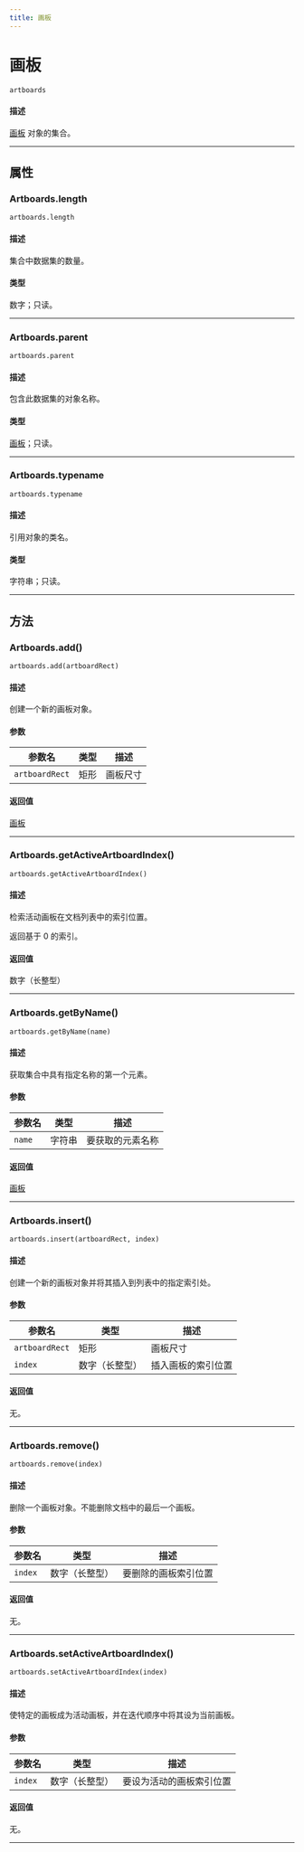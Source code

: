 ```yaml
---
title: 画板
---
```

# 画板

`artboards`

#### 描述

[画板](.././Artboard) 对象的集合。

---

## 属性

### Artboards.length

`artboards.length`

#### 描述

集合中数据集的数量。

#### 类型

数字；只读。

---

### Artboards.parent

`artboards.parent`

#### 描述

包含此数据集的对象名称。

#### 类型

[画板](.././Artboard)；只读。

---

### Artboards.typename

`artboards.typename`

#### 描述

引用对象的类名。

#### 类型

字符串；只读。

---

## 方法

### Artboards.add()

`artboards.add(artboardRect)`

#### 描述

创建一个新的画板对象。

#### 参数

| 参数名 | 类型 | 描述 |
| --- | --- | --- |
| `artboardRect` | 矩形 | 画板尺寸 |

#### 返回值

[画板](.././Artboard)

---

### Artboards.getActiveArtboardIndex()

`artboards.getActiveArtboardIndex()`

#### 描述

检索活动画板在文档列表中的索引位置。

返回基于 0 的索引。

#### 返回值

数字（长整型）

---

### Artboards.getByName()

`artboards.getByName(name)`

#### 描述

获取集合中具有指定名称的第一个元素。

#### 参数

| 参数名 | 类型 | 描述 |
| --- | --- | --- |
| `name` | 字符串 | 要获取的元素名称 |

#### 返回值

[画板](.././Artboard)

---

### Artboards.insert()

`artboards.insert(artboardRect, index)`

#### 描述

创建一个新的画板对象并将其插入到列表中的指定索引处。

#### 参数

| 参数名 | 类型 | 描述 |
| --- | --- | --- |
| `artboardRect` | 矩形 | 画板尺寸 |
| `index` | 数字（长整型） | 插入画板的索引位置 |

#### 返回值

无。

---

### Artboards.remove()

`artboards.remove(index)`

#### 描述

删除一个画板对象。不能删除文档中的最后一个画板。

#### 参数

| 参数名 | 类型 | 描述 |
| --- | --- | --- |
| `index` | 数字（长整型） | 要删除的画板索引位置 |

#### 返回值

无。

---

### Artboards.setActiveArtboardIndex()

`artboards.setActiveArtboardIndex(index)`

#### 描述

使特定的画板成为活动画板，并在迭代顺序中将其设为当前画板。

#### 参数

| 参数名 | 类型 | 描述 |
| --- | --- | --- |
| `index` | 数字（长整型） | 要设为活动的画板索引位置 |

#### 返回值

无。

---
